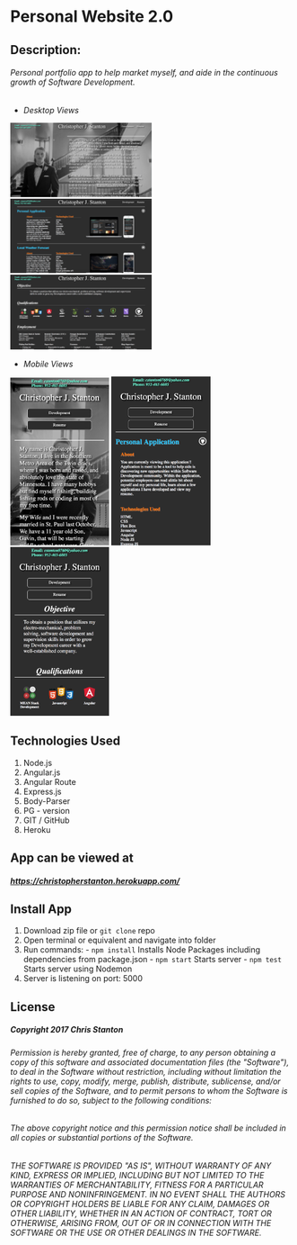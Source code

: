 
# Personal Website 2.0


## Description:
###### Personal portfolio app to help market myself, and aide in the continuous growth of Software Development.

- *Desktop Views*

<img src="./public/assets/images/screenshots/desktop-main.png" width="50%">

<img src="./public/assets/images/screenshots/desktop-development.png" width="50%">

<img src="./public/assets/images/screenshots/desktop-resume.png" width="50%">

- *Mobile Views*

<img src="./public/assets/images/screenshots/mobile-main.png" width="35%">

<img src="./public/assets/images/screenshots/mobile-development.png" width="35%">

<img src="./public/assets/images/screenshots/mobile-resume.png" width="35%">

## Technologies Used
  1. Node.js
  2. Angular.js
  3. Angular Route
  4. Express.js
  5. Body-Parser
  6. PG - version
  7. GIT / GitHub
  8. Heroku


## App can be viewed at
##### https://christopherstanton.herokuapp.com/


## Install App
  1. Download zip file or ``git clone`` repo
  2. Open terminal or equivalent and navigate into folder
  3. Run commands:
    - `` npm install `` Installs Node Packages including dependencies from package.json
    - ``` npm start ``` Starts server
    - ``` npm test ``` Starts server using Nodemon
  4. Server is listening on port: 5000


## License
##### Copyright 2017 Chris Stanton

###### Permission is hereby granted, free of charge, to any person obtaining a copy of this software and associated documentation files (the "Software"), to deal in the Software without restriction, including without limitation the rights to use, copy, modify, merge, publish, distribute, sublicense, and/or sell copies of the Software, and to permit persons to whom the Software is furnished to do so, subject to the following conditions:

###### The above copyright notice and this permission notice shall be included in all copies or substantial portions of the Software.

###### THE SOFTWARE IS PROVIDED "AS IS", WITHOUT WARRANTY OF ANY KIND, EXPRESS OR IMPLIED, INCLUDING BUT NOT LIMITED TO THE WARRANTIES OF MERCHANTABILITY, FITNESS FOR A PARTICULAR PURPOSE AND NONINFRINGEMENT. IN NO EVENT SHALL THE AUTHORS OR COPYRIGHT HOLDERS BE LIABLE FOR ANY CLAIM, DAMAGES OR OTHER LIABILITY, WHETHER IN AN ACTION OF CONTRACT, TORT OR OTHERWISE, ARISING FROM, OUT OF OR IN CONNECTION WITH THE SOFTWARE OR THE USE OR OTHER DEALINGS IN THE SOFTWARE.
